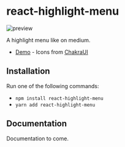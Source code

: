 # react-highlight-menu

![preview](https://asyndesis.github.io/react-highlight-menu/preview.png)

A highlight menu like on medium.

- [Demo](https://asyndesis.github.io/react-highlight-menu/) - Icons from [ChakraUI](https://chakra-ui.com/)

## Installation

Run one of the following commands:

- `npm install react-highlight-menu`
- `yarn add react-highlight-menu`

## Documentation

Documentation to come.
